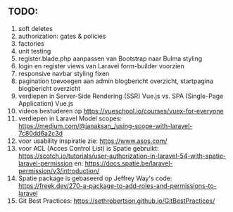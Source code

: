 ## TODO:

1. soft deletes
2. authorization: gates & policies
3. factories
4. unit testing
5. register.blade.php aanpassen van Bootstrap naar Bulma styling
6. login en register views van Laravel form-builder voorzien
7. responsive navbar styling fixen
8. pagination toevoegen aan admin blogbericht overzicht, startpagina blogbericht overzicht
9. verdiepen in Server-Side Rendering (SSR) Vue.js vs. SPA (Single-Page Application) Vue.js
10. videos bestuderen op https://vueschool.io/courses/vuex-for-everyone
11. verdiepen in Laravel Model scopes: https://medium.com/@janaksan_/using-scope-with-laravel-7c80dd6a2c3d
12. voor usability inspiratie zie: https://www.asos.com/
13. voor ACL (Acces Control List) is Spatie gebruikt: https://scotch.io/tutorials/user-authorization-in-laravel-54-with-spatie-laravel-permission
en: https://docs.spatie.be/laravel-permission/v3/introduction/
14. Spatie package is gebaseerd op Jeffrey Way's code: https://freek.dev/270-a-package-to-add-roles-and-permissions-to-laravel
15. Git Best Practices: https://sethrobertson.github.io/GitBestPractices/

